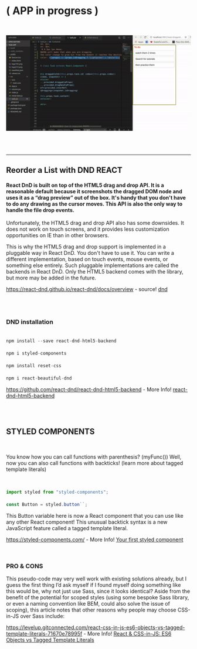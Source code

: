 # ( APP in progress )

<!-- ----------------------- -->
<!--       DRAG AND DROP     -->
<!-- ----------------------- -->

<br>

[<img src="./src/img/drag_drop.gif">](https://nadiamariduena.github.io/react-draganddrop1-dnd/)

<br>
<br>

<hr>

## Reorder a List with DND REACT

<h4>React DnD is built on top of the HTML5 drag and drop API. It is a reasonable default because it screenshots the dragged DOM node and uses it as a “drag preview” out of the box. It's handy that you don't have to do any drawing as the cursor moves. This API is also the only way to handle the file drop events.</h4>

<p>

Unfortunately, the HTML5 drag and drop API also has some downsides. It does not work on touch screens, and it provides less customization opportunities on IE than in other browsers.

This is why the HTML5 drag and drop support is implemented in a pluggable way in React DnD. You don't have to use it. You can write a different implementation, based on touch events, mouse events, or something else entirely. Such pluggable implementations are called the backends in React DnD. Only the HTML5 backend comes with the library, but more may be added in the future.

</p>

https://react-dnd.github.io/react-dnd/docs/overview - source!
[dnd](https://react-dnd.github.io/react-dnd/docs/overview)

<br>
<br>

### DND installation

```javascript

npm install --save react-dnd-html5-backend

npm i styled-components

npm install reset-css

npm i react-beautiful-dnd
```

https://github.com/react-dnd/react-dnd-html5-backend - More Info!
[react-dnd-html5-backend](https://github.com/react-dnd/react-dnd-html5-backend)

<br>
<br>

## STYLED COMPONENTS

<br>

<p>You know how you can call functions with parenthesis? (myFunc()) Well, now you can also call functions with backticks! (learn more about tagged template literals)</p>

<br>

```javascript
import styled from "styled-components";

const Button = styled.button``;
```

<p>This Button variable here is now a React component that you can use like any other React component! This unusual backtick syntax is a new JavaScript feature called a tagged template literal.</p>

https://styled-components.com/ - More Info!
[Your first styled component](https://styled-components.com/)

<br>

### PRO & CONS

<p> This pseudo-code may very well work with existing solutions already, but I guess the first thing I’d ask myself if I found myself doing something like this would be, why not just use Sass, since it looks identical? Aside from the benefit of the potential for scoped styles (using some bespoke Sass library, or even a naming convention like BEM, could also solve the issue of scoping), this article notes that other reasons why people may choose CSS-in-JS over Sass include:

</p>

https://levelup.gitconnected.com/react-css-in-js-es6-objects-vs-tagged-template-literals-71670e78995f - More Info!
[React & CSS-in-JS: ES6 Objects vs Tagged Template Literals](https://levelup.gitconnected.com/react-css-in-js-es6-objects-vs-tagged-template-literals-71670e78995f)
